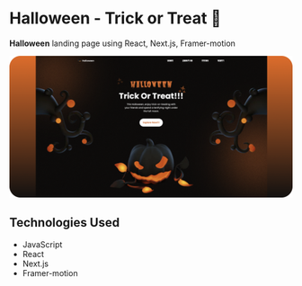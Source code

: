 # Halloween - Trick or Treat 👻

**Halloween** landing page using React, Next.js, Framer-motion

![Halloween](./public/images/halloween.png)

## Technologies Used

- JavaScript
- React
- Next.js
- Framer-motion